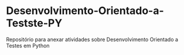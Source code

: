 # Desenvolvimento-Orientado-a-Testste-PY
Repositório para anexar atividades sobre Desenvolvimento Orientado a Testes em Python
